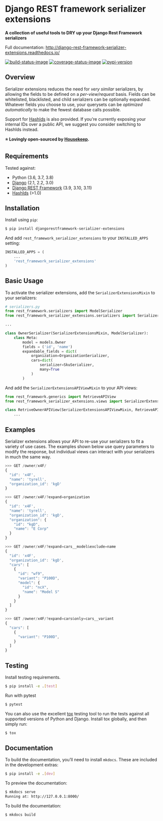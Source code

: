 # Django REST framework serializer extensions
**A collection of useful tools to DRY up your Django Rest Framework serializers**

Full documentation: http://django-rest-framework-serializer-extensions.readthedocs.io/

[![build-status-image]][gh-actions]
[![coverage-status-image]][codecov]
[![pypi-version]][pypi]


## Overview
Serializer extensions reduces the need for *very similar* serializers, by
allowing the fields to be defined on a *per-view/request* basis. Fields can be
whitelisted, blacklisted, and child serializers can be optionally expanded.
Whatever fields you choose to use, your querysets can be *optimized
automatically* to make the fewest database calls possible.

Support for [HashIds](https://github.com/davidaurelio/hashids-python) is
also provided. If you're currently exposing your internal IDs over a public
API, we suggest you consider switching to HashIds instead.

**:star: Lovingly open-sourced by [Housekeep](https://housekeep.com).**

## Requirements
Tested against:

* Python (3.6, 3.7, 3.8)
* [Django](https://github.com/django/django) (2.1, 2.2, 3.0)
* [Django REST Framework](https://github.com/tomchristie/django-rest-framework) (3.9, 3.10, 3.11)
* [HashIds](https://github.com/davidaurelio/hashids-python) (>1.0)


## Installation
Install using `pip`:

```bash
$ pip install djangorestframework-serializer-extensions
```

And add `rest_framework_serializer_extensions` to your `INSTALLED_APPS` setting:

```py
INSTALLED_APPS = (
    ...
    'rest_framework_serializer_extensions'
)
```


## Basic Usage
To activate the serializer extensions, add the `SerializerExtensionsMixin` to your serializers:

```py
# serializers.py
from rest_framework.serializers import ModelSerializer
from rest_framework_serializer_extensions.serializers import SerializerExtensionsMixin

...

class OwnerSerializer(SerializerExtensionsMixin, ModelSerializer):
    class Meta:
        model = models.Owner
        fields = ('id', 'name')
        expandable_fields = dict(
            organization=OrganizationSerializer,
            cars=dict(
                serializer=SkuSerializer,
                many=True
            )
        )
```

And add the `SerializerExtensionsAPIViewMixin` to your API views:

```py
from rest_framework.generics import RetrieveAPIView
from rest_framework_serializer_extensions.views import SerializerExtensionsAPIViewMixin

class RetriveOwnerAPIView(SerializerExtensionsAPIViewMixin, RetrieveAPIView):
    ...
```


## Examples
Serializer extensions allows your API to re-use your serializers to fit a
variety of use cases. The examples shown below use query parameters to
modify the response, but individual views can interact with your serializers
in much the same way.

```js
>>> GET /owner/x4F/
{
  "id": 'x4F',
  "name": 'tyrell',
  "organization_id": 'kgD'
}
```

```js
>>> GET /owner/x4F/?expand=organization
{
  "id": 'x4F',
  "name": 'tyrell',
  "organization_id": 'kgD',
  "organization": {
    "id": "kgD",
    "name": "E Corp"
  }
}
```

```js
>>> GET /owner/x4F/?expand=cars__model&exclude=name
{
  "id": 'x4F',
  "organization_id": 'kgD',
  "cars": [
    {
      "id": "wf9",
      "variant": "P100D",
      "model": {
        "id": "ncX",
        "name": "Model S"
      }
    }
  ]
}
```

```js
>>> GET /owner/x4F/?expand=cars&only=cars__variant
{
  "cars": [
    {
      "variant": "P100D",
    }
  ]
}
```


## Testing
Install testing requirements.

```bash
$ pip install -e .[test]
```

Run with pytest

```bash
$ pytest
```

You can also use the excellent
[tox](http://tox.readthedocs.org/en/latest/) testing tool to run the
tests against all supported versions of Python and Django. Install tox
globally, and then simply run:

```bash
$ tox
```


## Documentation
To build the documentation, you’ll need to install `mkdocs`. These are included in the development extras:

```bash
$ pip install -e .[dev]
```

To preview the documentation:

```bash
$ mkdocs serve
Running at: http://127.0.0.1:8000/
```

To build the documentation:

```bash
$ mkdocs build
```


[build-status-image]: https://secure.travis-ci.org/HousekeepLtd/django-rest-framework-serializer-extensions.svg?branch=master
[gh-actions]: https://github.com/HousekeepLtd/django-rest-framework-serializer-extensions/actions/workflows/test.yml?query=branch%3Amaster
[coverage-status-image]: https://img.shields.io/codecov/c/github/HousekeepLtd/django-rest-framework-serializer-extensions/master.svg
[codecov]: http://codecov.io/github/HousekeepLtd/django-rest-framework-serializer-extensions?branch=master
[pypi-version]: https://img.shields.io/pypi/v/djangorestframework-serializer-extensions.svg
[pypi]: https://pypi.python.org/pypi/djangorestframework-serializer-extensions
